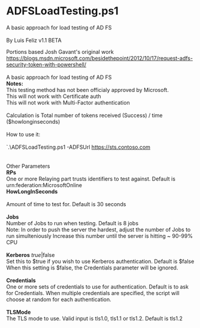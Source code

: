 # ADFSLoadTesting.ps1

 A basic approach for load testing of AD FS<br>
 <br>
 By Luis Feliz
 v1.1 BETA

 Portions based Josh Gavant's original work<br>
 https://blogs.msdn.microsoft.com/besidethepoint/2012/10/17/request-adfs-security-token-with-powershell/
 <br>
 <br>
 A basic approach for load testing of AD FS
<br>
 <b>Notes:</b><br>
        This testing method has not been officialy approved by Microsoft.<br>
        This will not work with Certificate auth<br>
        This will not work with Multi-Factor authentication<br>
 <br>
 Calculation is 
   Total number of tokens received (Success) / time ($howlonginseconds)
   <br>
   <br>
 How to use it:
 <br><br>
 `.\ADFSLoadTesting.ps1 -ADFSUrl https://sts.contoso.com
 <br><br><br>
 Other Parameters
 <br>
   <b>RPs</b>
  <br> 
   One or more Relaying part trusts identifiers to test against.
   Default is urn:federation:MicrosoftOnline
  <br> 
   <b>HowLongInSeconds</b>
 <br>  
   Amount of time to test for. Default is 30 seconds
 <br>  
   <b>Jobs</b>
  <br> 
   Number of Jobs to run when testing. Default is 8 jobs
 <br>
   Note: In order to push the server the hardest, adjust the number of Jobs to run simulteniously
   Increase this number until the server is hitting ~ 90-99% CPU
 <br>  
   <b>Kerberos</b> $true|$false
 <br>
   Set this to $true if you wish to use Kerberos authentication.  Default is $false
   When this setting is $false, the Credentials parameter will be ignored.
 <br>  
   <b>Credentials</b>
 <br>
   One or more sets of credentials to use for authentication. Default is to ask for Credentials.
   When multiple credentials are specified, the script will choose at random for each authentication.<br>
 <br>
   <b>TLSMode</b>
 <br>
   The TLS mode to use. Valid input is tls1.0, tls1.1 or tls1.2.  Default is tls1.2
 <br>
 
 
 
 
 

 


